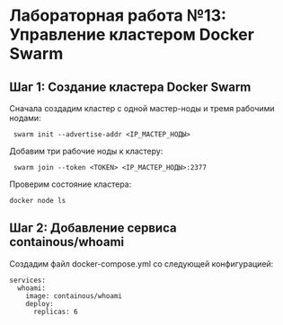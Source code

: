 # Лабораторная работа №13: Управление кластером Docker Swarm
## Шаг 1: Создание кластера Docker Swarm
Сначала создадим кластер с одной мастер-ноды и тремя рабочими нодами:
```docker
 swarm init --advertise-addr <IP_МАСТЕР_НОДЫ>
```
Добавим три рабочие ноды к кластеру:
```docker
 swarm join --token <TOKEN> <IP_МАСТЕР_НОДЫ>:2377
```
Проверим состояние кластера:
```
docker node ls
```
## Шаг 2: Добавление сервиса containous/whoami
Создадим файл docker-compose.yml со следующей конфигурацией:
```version: '3'
services:
  whoami:
    image: containous/whoami
    deploy:
      replicas: 6
```


